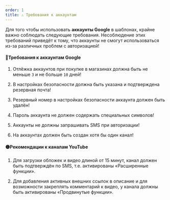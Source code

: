 ```yaml
---
order: 1
title: ⚠️ Требования к аккаунтам
---
```


Для того чтобы использовать **аккаунты Google** в шаблонах, крайне важно соблюдать следующие требования. Несоблюдение этих требований приведёт к тому, что аккаунты не смогут использоваться из-за различных  проблем с авторизацией!

#### 🔴Требования к аккаунтам Google

1. Отлёжка аккаунтов при покупке в магазинах должна быть не меньше `3` и не больше `10` дней!

2. В настройках безопасности должна быть указана и подтверждена резервная почта!

3. Резервный номер в настройках безопасности аккаунта должен быть удалён!

4. Пароль аккаунта не должен содержать специальных символов!

5. Аккаунты не должны запрашивать SMS при авторизации!

6. На аккаунтах должен быть создан хотя бы один канал!

#### 🟡Рекомендации к каналам YouTube

1. Для загрузки обложек и видео длиной от 15 минут, канал должен быть подтверждён по SMS, т.е. активированы «Расширенные функции».

2. Для добавления активных внешних ссылок в описание и для возможности закреплять комментарий к видео, у канала должны быть активированы «Продвинутые функции».